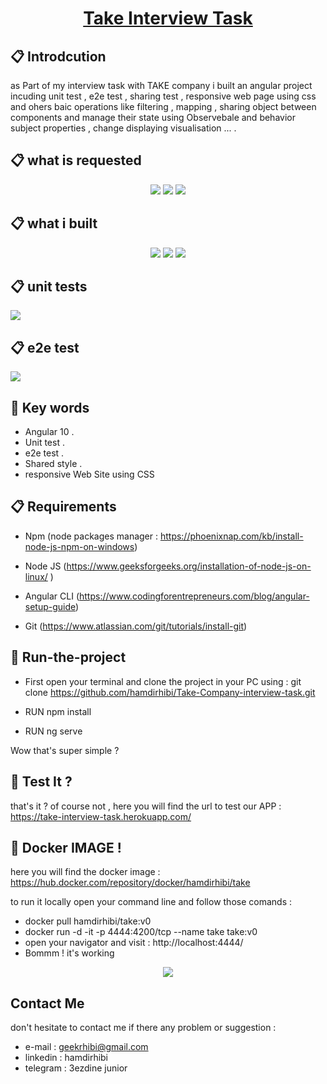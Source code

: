 <h1 align="center">
  <a href="https://www.take.com/">
     Take Interview Task

  </a>
</h1>

## 📋 Introdcution

<p> as Part of my interview task with TAKE company i built an angular project incuding unit test , e2e test , sharing test , responsive web page using css and ohers baic operations like filtering , mapping , sharing object between components and manage their state using Observebale and behavior subject properties , change displaying visualisation ... .</p>
 
## 📋 what is requested 

<div style="text-align: center;">
  <img src="./src/assets/images/1.jpg"/>
  <img src="./src/assets/images/2.jpg"/>
  <img src="./src/assets/images/3.jpg"/>
</div>

## 📋 what i built 



<div style="text-align: center;">
  <img src="./src/assets/images/home1.png"/>
  <img src="./src/assets/images/home2.png"/>
  <img src="./src//assets/images/profile.png"/>
</div>

## 📋 unit tests 


<div>
  <img src="./src/assets/images/e2e.png"/>
</div>

  ## 📋 e2e test

<div>
  <img src="./src/assets/images/unittest.png"/>
</div>



## 🎉 Key words  

- Angular 10 . 
- Unit test . 
- e2e test . 
- Shared style .
- responsive Web Site using CSS



## 📋 Requirements 

- Npm (node packages manager : https://phoenixnap.com/kb/install-node-js-npm-on-windows) 

- Node JS (https://www.geeksforgeeks.org/installation-of-node-js-on-linux/ ) 

- Angular CLI (https://www.codingforentrepreneurs.com/blog/angular-setup-guide) 

- Git  (https://www.atlassian.com/git/tutorials/install-git) 

## 📖 Run-the-project

- First open your terminal and clone the project in your PC using : git clone https://github.com/hamdirhibi/Take-Company-interview-task.git

- RUN npm install 

- RUN ng serve

Wow that's  super simple ? 


## 🚀 Test It ? 

that's it ? of course not , here you will find the url to test our APP : https://take-interview-task.herokuapp.com/

## 🚀 Docker IMAGE ! 

here you will find the docker image : https://hub.docker.com/repository/docker/hamdirhibi/take
  

to run it locally open your command line and follow those comands : 

- docker pull hamdirhibi/take:v0
- docker run -d -it -p 4444:4200/tcp --name take take:v0
- open your navigator and visit : http://localhost:4444/
- Bommm ! it's working 

<div style="text-align: center;">
  <img src="./src/assets/images/docker.png"/>
</div>






##  Contact Me

don't hesitate to contact me if there any problem or suggestion :
- e-mail : geekrhibi@gmail.com
- linkedin : hamdirhibi
- telegram : 3ezdine junior

